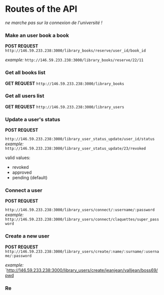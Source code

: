 # Routes of the API

*ne marche pas sur la connexion de l'université !*

### Make an user book a book
**POST REQUEST**
`http://146.59.233.238:3000/library_books/reserve/user_id/book_id`  

*example:*
`http://146.59.233.238:3000/library_books/reserve/22/11`

### Get all books list
**GET REQUEST**
`http://146.59.233.238:3000/library_books`

### Get all users list
**GET REQUEST**
`http://146.59.233.238:3000/library_users`

### Update a user's status
**POST REQUEST**

`http://146.59.233.238:3000/library_user_status_update/user_id/status`
*example:*  
`http://146.59.233.238:3000/library_user_status_update/23/revoked`

valid values:
- revoked
- approved
- pending (default)

### Connect a user 
**POST REQUEST**

`http://146.59.233.238:3000/library_users/connect/:username/:password`
*example:*
`http://146.59.233.238:3000/library_users/connect/claquettes/super_password`

### Create a new user
**POST REQUEST**
`http://146.59.233.238:3000/library_users/create/:name/:surname/:username/:password`

*example:*
`http://146.59.233.238:3000/library_users/create/jeanjean/valljean/boss69/pwd

### Re